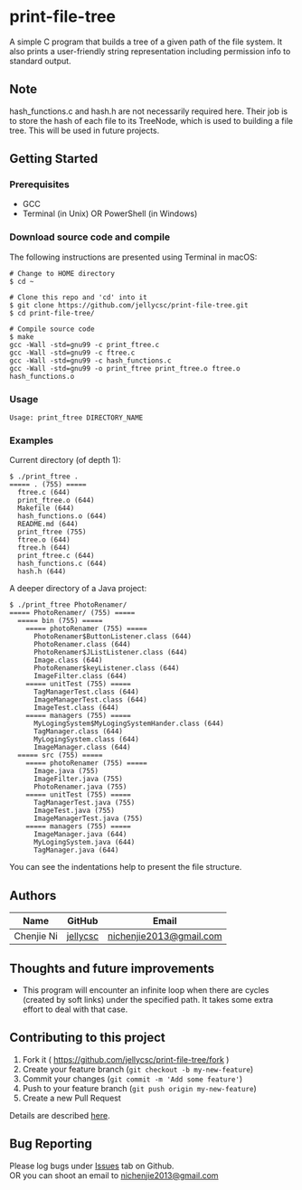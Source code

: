 # print-file-tree
A simple C program that builds a tree of a given path of the file system. It also prints a user-friendly string representation including permission info to standard output.  

## Note
hash_functions.c and hash.h are not necessarily required here. Their job is to store the hash of each file to its TreeNode, which is used to building a file tree. This will be used in future projects.

## Getting Started

### Prerequisites

* GCC
* Terminal (in Unix) OR PowerShell (in Windows)

### Download source code and compile
The following instructions are presented using Terminal in macOS:
```
# Change to HOME directory
$ cd ~

# Clone this repo and 'cd' into it
$ git clone https://github.com/jellycsc/print-file-tree.git
$ cd print-file-tree/

# Compile source code
$ make
gcc -Wall -std=gnu99 -c print_ftree.c
gcc -Wall -std=gnu99 -c ftree.c
gcc -Wall -std=gnu99 -c hash_functions.c
gcc -Wall -std=gnu99 -o print_ftree print_ftree.o ftree.o hash_functions.o
```

### Usage
```
Usage: print_ftree DIRECTORY_NAME
```

### Examples
Current directory (of depth 1):
```
$ ./print_ftree .
===== . (755) =====
  ftree.c (644)
  print_ftree.o (644)
  Makefile (644)
  hash_functions.o (644)
  README.md (644)
  print_ftree (755)
  ftree.o (644)
  ftree.h (644)
  print_ftree.c (644)
  hash_functions.c (644)
  hash.h (644)
```
A deeper directory of a Java project:
```
$ ./print_ftree PhotoRenamer/
===== PhotoRenamer/ (755) =====
  ===== bin (755) =====
    ===== photoRenamer (755) =====
      PhotoRenamer$ButtonListener.class (644)
      PhotoRenamer.class (644)
      PhotoRenamer$JListListener.class (644)
      Image.class (644)
      PhotoRenamer$keyListener.class (644)
      ImageFilter.class (644)
    ===== unitTest (755) =====
      TagManagerTest.class (644)
      ImageManagerTest.class (644)
      ImageTest.class (644)
    ===== managers (755) =====
      MyLogingSystem$MyLogingSystemHander.class (644)
      TagManager.class (644)
      MyLogingSystem.class (644)
      ImageManager.class (644)
  ===== src (755) =====
    ===== photoRenamer (755) =====
      Image.java (755)
      ImageFilter.java (755)
      PhotoRenamer.java (755)
    ===== unitTest (755) =====
      TagManagerTest.java (755)
      ImageTest.java (755)
      ImageManagerTest.java (755)
    ===== managers (755) =====
      ImageManager.java (644)
      MyLogingSystem.java (644)
      TagManager.java (644)
```
You can see the indentations help to present the file structure. 

## Authors

| Name             | GitHub                                     | Email
| ---------------- | ------------------------------------------ | -------------------------
| Chenjie Ni       | [jellycsc](https://github.com/jellycsc)    | nichenjie2013@gmail.com

## Thoughts and future improvements

* This program will encounter an infinite loop when there are cycles (created by soft links) under the specified path. It takes some extra effort to deal with that case.

## Contributing to this project

1. Fork it ( https://github.com/jellycsc/print-file-tree/fork )
2. Create your feature branch (`git checkout -b my-new-feature`)
3. Commit your changes (`git commit -m 'Add some feature'`)
4. Push to your feature branch (`git push origin my-new-feature`)
5. Create a new Pull Request

Details are described [here](https://git-scm.com/book/en/v2/GitHub-Contributing-to-a-Project).

## Bug Reporting
Please log bugs under [Issues](https://github.com/jellycsc/print-file-tree/issues) tab on Github.  
OR you can shoot an email to <nichenjie2013@gmail.com>
